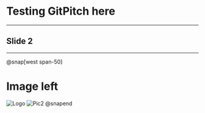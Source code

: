 # Testing GitPitch here

---

## Slide 2

---

@snap[west span-50]

# Image left
![Logo](http://spark.apache.org/images/spark-logo-trademark.png)
![Pic2](https://images.unsplash.com/photo-1533158307587-828f0a76ef46?ixlib=rb-1.2.1&ixid=eyJhcHBfaWQiOjEyMDd9&auto=format&fit=crop&w=2767&q=80)
@snapend
